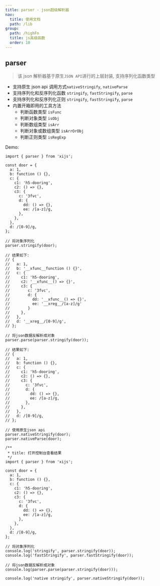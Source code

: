 ```yaml
---
title: parser - json超级解析器
nav:
  title: 使用文档
  path: /lib
group:
  path: /highFn
  title: js高级函数
  order: 10
---
```


## parser

> 该 json 解析器基于原生`JSON API`进行的上层封装, 支持序列化函数类型

- 支持原生 json api 调用方式`nativeStringify`, `nativeParse`
- 支持序列化和反序列化函数 `stringify`, `fastStringify`, `parse`
- 支持序列化和反序列化正则 `stringify`, `fastStringify`, `parse`
- 内置开箱即用的工具方法
  - 判断函数类型 `isFunc`
  - 判断对象类型 `isObj`
  - 判断数组类型 `isArr`
  - 判断对象或数组类型 `isArrOrObj`
  - 判断正则类型 `isRegExp`

Demo:

```tsx | pure
import { parser } from 'xijs';

const door = {
  a: 1,
  b: function () {},
  c: {
    c1: 'h5-dooring',
    c2: () => {},
    c3: {
      c: '3fvc',
      d: {
        dd: () => {},
        ee: /[a-z]/g,
      },
    },
  },
  d: /[0-9]/g,
};

// 将对象序列化
parser.stringify(door);

// 结果如下:
// {
//   a: 1,
//   b: '__xfunc__function () {}',
//   c: {
//     c1: 'h5-dooring',
//     c2: '__xfunc__() => {}',
//     c3: {
//        c: '3fvc',
//        d: {
//          dd: '__xfunc__() => {}',
//          ee: '__xreg__/[a-z]/g'
//        }
//     },
//   },
//   d: '__xreg__/[0-9]/g',
// };

// 将json数据反解析成对象
parser.parse(parser.stringify(door));

// 结果如下:
// {
//   a: 1,
//   b: function () {},
//   c: {
//     c1: 'h5-dooring',
//     c2: () => {},
//     c3: {
//       c: '3fvc',
//       d: {
//         dd: () => {},
//         ee: /[a-z]/g,
//       },
//     },
//   },
//   d: /[0-9]/g,
// };

// 使用原生json api
parser.nativeStringify(door);
parser.nativeParse(door);
```

```tsx
/**
 * title: 打开控制台查看结果
 */
import { parser } from 'xijs';

const door = {
  a: 1,
  b: function () {},
  c: {
    c1: 'h5-dooring',
    c2: () => {},
    c3: {
      c: '3fvc',
      d: {
        dd: () => {},
        ee: /[a-z]/g,
      },
    },
  },
  d: /[0-9]/g,
};

// 将对象序列化
console.log('stringify', parser.stringify(door));
console.log('fastStringify', parser.fastStringify(door));

// 将json数据反解析成对象
console.log(parser.parse(parser.stringify(door)));

console.log('native stringify', parser.nativeStringify(door));
```
